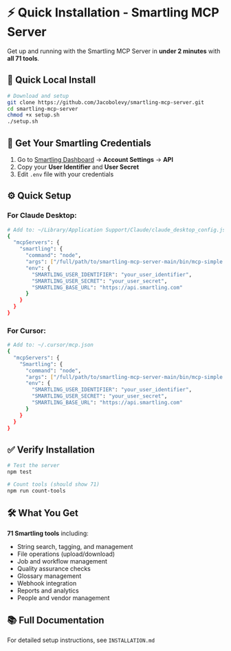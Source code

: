 # ⚡ Quick Installation - Smartling MCP Server

Get up and running with the Smartling MCP Server in **under 2 minutes** with **all 71 tools**.

## 🚀 Quick Local Install

```bash
# Download and setup
git clone https://github.com/Jacobolevy/smartling-mcp-server.git
cd smartling-mcp-server
chmod +x setup.sh
./setup.sh
```

## 🔑 Get Your Smartling Credentials

1. Go to [Smartling Dashboard](https://dashboard.smartling.com) → **Account Settings** → **API**
2. Copy your **User Identifier** and **User Secret**
3. Edit `.env` file with your credentials

## ⚙️ Quick Setup

### For Claude Desktop:
```bash
# Add to: ~/Library/Application Support/Claude/claude_desktop_config.json
{
  "mcpServers": {
    "smartling": {
      "command": "node",
      "args": ["/full/path/to/smartling-mcp-server-main/bin/mcp-simple.js"],
      "env": {
        "SMARTLING_USER_IDENTIFIER": "your_user_identifier",
        "SMARTLING_USER_SECRET": "your_user_secret",
        "SMARTLING_BASE_URL": "https://api.smartling.com"
      }
    }
  }
}
```

### For Cursor:
```bash
# Add to: ~/.cursor/mcp.json
{
  "mcpServers": {
    "Smartling": {
      "command": "node",
      "args": ["/full/path/to/smartling-mcp-server-main/bin/mcp-simple.js"],
      "env": {
        "SMARTLING_USER_IDENTIFIER": "your_user_identifier",
        "SMARTLING_USER_SECRET": "your_user_secret",
        "SMARTLING_BASE_URL": "https://api.smartling.com"
      }
    }
  }
}
```

## ✅ Verify Installation

```bash
# Test the server
npm test

# Count tools (should show 71)
npm run count-tools
```

## 🛠️ What You Get

**71 Smartling tools** including:
- String search, tagging, and management
- File operations (upload/download)
- Job and workflow management  
- Quality assurance checks
- Glossary management
- Webhook integration
- Reports and analytics
- People and vendor management

## 📚 Full Documentation

For detailed setup instructions, see `INSTALLATION.md` 